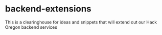 # backend-extensions
This is a clearinghouse for ideas and snippets that will extend out our Hack Oregon backend services
